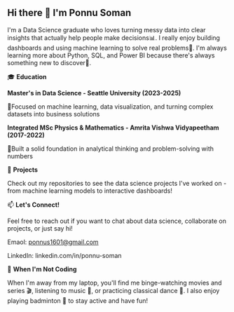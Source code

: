 ## Hi there 👋 I'm Ponnu Soman

I'm a Data Science graduate who loves turning messy data into clear insights that actually help people make decisions📊. I really enjoy building dashboards and using machine learning to solve real problems🤖. 
I'm always learning more about Python, SQL, and Power BI because there's always something new to discover🚀.

🎓 **Education**

**Master's in Data Science - Seattle University (2023-2025)**
  
  🎯Focused on machine learning, data visualization, and turning complex datasets into business solutions
  
**Integrated MSc Physics & Mathematics - Amrita Vishwa Vidyapeetham (2017-2022)**

  🎯Built a solid foundation in analytical thinking and problem-solving with numbers
  

📁 **Projects**

Check out my repositories to see the data science projects I've worked on - from machine learning models to interactive dashboards!

📫 **Let's Connect!**

Feel free to reach out if you want to chat about data science, collaborate on projects, or just say hi!

Emaol: ponnus1601@gmail.com

LinkedIn: linkedin.com/in/ponnu-soman

🎯 **When I'm Not Coding** 

When I'm away from my laptop, you'll find me binge-watching movies and series 🎬, listening to music 🎵, or practicing classical dance 💃. I also enjoy playing badminton 🏸 to stay active and have fun!
